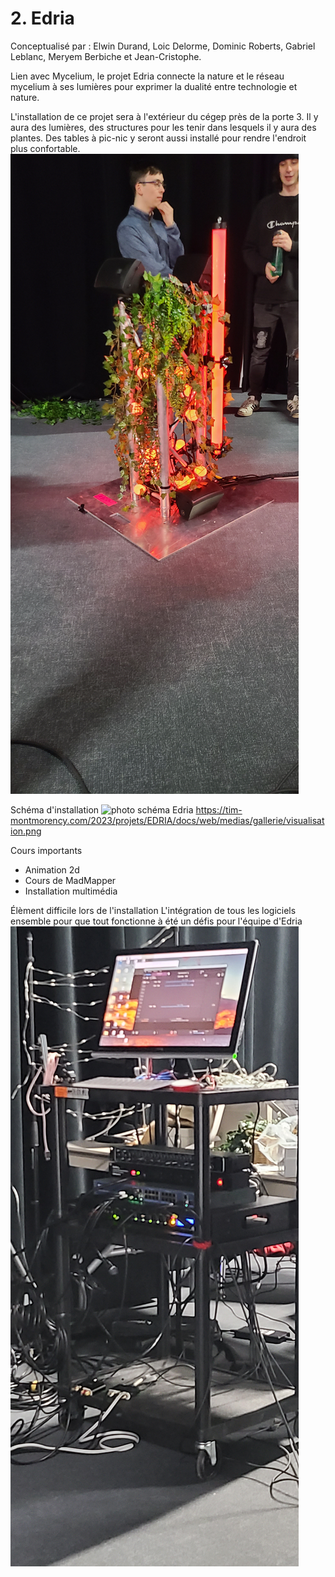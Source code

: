 # 2. Edria
Conceptualisé par : Elwin Durand, Loic Delorme, Dominic Roberts, Gabriel Leblanc, Meryem Berbiche et Jean-Cristophe.

Lien avec Mycelium, le projet Edria connecte la nature et le réseau mycelium à ses lumières pour exprimer la dualité entre technologie et nature.

L'installation de ce projet sera à l'extérieur du cégep près de la porte 3. Il y aura des lumières, des structures pour les tenir dans lesquels il y aura des plantes. Des tables à pic-nic y seront aussi installé pour rendre l'endroit plus confortable.
![pho to installation Edria](media/edria_centre.jpg)

Schéma d'installation
![photo schéma Edria](https://tim-montmorency.com/2023/projets/EDRIA/docs/web/medias/gallerie/visualisation.png)
https://tim-montmorency.com/2023/projets/EDRIA/docs/web/medias/gallerie/visualisation.png

Cours importants
* Animation 2d
* Cours de MadMapper
* Installation multimédia

Élèment difficile lors de l'installation
L'intégration de tous les logiciels ensemble pour que tout fonctionne à été un défis pour l'équipe d'Edria
![pho to installation Edria](media/edria_ordinateur.jpg)
